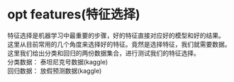 # opt features(特征选择)
特征选择是机器学习中最重要的步骤，好的特征直接对应好的模型和好的结果。  
这里从目前常用的几个角度来选择好的特征。竟然是选择特征，我们就需要数据。    
这里我们给出分类和回归的两份数据集合，进行测试我们的特征选择。  
分类数据： 泰坦尼克号数据(kaggle)       
回归数据： 放假预测数据(kaggle)     
